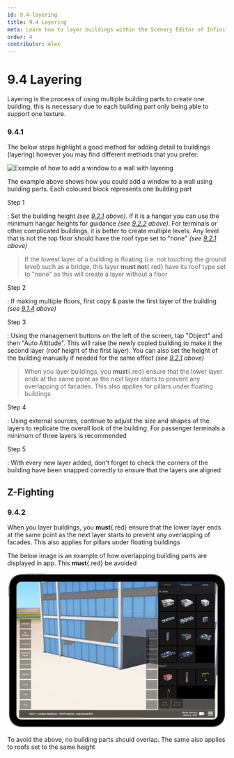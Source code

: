 ```yaml
---
id: 9.4-layering
title: 9.4 Layering
meta: Learn how to layer buildings within the Scenery Editor of Infinite Flight.
order: 4
contributor: Alex
---
```




# 9.4 Layering

<!-- Explain what layering is here -->
Layering is the process of using multiple building parts to create one building, this is necessary due to each building part only being able to support one texture. 



### 9.4.1

The below steps highlight a good method for adding detail to buildings (layering) however you may find different methods that you prefer:

![Example of how to add a window to a wall with layering](_images/manual/scenery-editor/buildings-and-facades/layering-diagram.png)

The example above shows how you could add a window to a wall using building parts. Each coloured block represents one building part


Step 1

: Set the building height *(see [9.2.1](/guide/scenery-editor-manual/9.-buildings-and-facades/9.2-properties#9.2.1) above)*. If it is a hangar you can use the minimum hangar heights for guidance *(see [9.2.2](/guide/scenery-editor-manual/9.-buildings-and-facades/9.2-properties#9.2.2) above)*. For terminals or other complicated buildings, it is better to create multiple levels. Any level that is not the top floor should have the roof type set to "none" *(see [9.2.1](/guide/scenery-editor-manual/9.-buildings-and-facades/9.2-properties#9.2.1) above)*



> If the lowest layer of a building is floating (i.e. not touching the ground level) such as a bridge, this layer **must not**{.red} have its roof type set to "none" as this will create a layer without a floor



Step 2

: If making multiple floors, first copy & paste the first layer of the building *(see [9.1.4](/guide/scenery-editor-manual/9.-buildings-and-facades/9.1-editing-buildings#9.1.4) above)*




Step 3

: Using the management buttons on the left of the screen, tap "Object" and then "Auto Altitude". This will raise the newly copied building to make it the second layer (roof height of the first layer). You can also set the height of the building manually if needed for the same effect *(see [9.2.1](/guide/scenery-editor-manual/9.-buildings-and-facades/9.2-properties#9.2.1) above)*



> When you layer buildings, you **must**{.red} ensure that the lower layer ends at the same point as the next layer starts to prevent any overlapping of facades. This also applies for pillars under floating buildings



Step 4

: Using external sources, continue to adjust the size and shapes of the layers to replicate the overall look of the building. For passenger terminals a minimum of three layers is recommended



Step 5

: With every new layer added, don't forget to check the corners of the building have been snapped correctly to ensure that the layers are aligned



## Z-Fighting

### 9.4.2

 When you layer buildings, you **must**{.red} ensure that the lower layer ends at the same point as the next layer starts to prevent any overlapping of facades. This also applies for pillars under floating buildings

The below image is an example of how overlapping building parts are displayed in app. This **must**{.red} be avoided

![Example of Overlapping Building Parts](_images/manual/scenery-editor/buildings-and-facades/layering1.png)

To avoid the above, no building parts should overlap. The same also applies to roofs set to the same height




